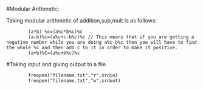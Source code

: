 #Modular Arithmetic:

Taking modular arithmetic of addition,sub,mult is as follows:
            
            (a*b) %c=(a%c*b%c)%c
            (a-b)%c=(a%c+c-b%c)%c // This means that if you are getting a negative number while you are doing a%c-b%c then you will have to find the whole %c and then add c to it in order to make it positive.
            (a+b)%C=(a%c+b%c)%c

#Taking input and giving output to a file

            freopen("filename.txt","r",srdin)
            freopen("filename.txt","w",srdout)

